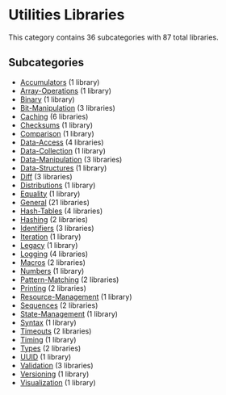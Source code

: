 # Utilities Libraries

This category contains 36 subcategories with 87 total libraries.

## Subcategories

- [Accumulators](Accumulators.md) (1 library)
- [Array-Operations](Array-Operations.md) (1 library)
- [Binary](Binary.md) (1 library)
- [Bit-Manipulation](Bit-Manipulation.md) (3 libraries)
- [Caching](Caching.md) (6 libraries)
- [Checksums](Checksums.md) (1 library)
- [Comparison](Comparison.md) (1 library)
- [Data-Access](Data-Access.md) (4 libraries)
- [Data-Collection](Data-Collection.md) (1 library)
- [Data-Manipulation](Data-Manipulation.md) (3 libraries)
- [Data-Structures](Data-Structures.md) (1 library)
- [Diff](Diff.md) (3 libraries)
- [Distributions](Distributions.md) (1 library)
- [Equality](Equality.md) (1 library)
- [General](General.md) (21 libraries)
- [Hash-Tables](Hash-Tables.md) (4 libraries)
- [Hashing](Hashing.md) (2 libraries)
- [Identifiers](Identifiers.md) (3 libraries)
- [Iteration](Iteration.md) (1 library)
- [Legacy](Legacy.md) (1 library)
- [Logging](Logging.md) (4 libraries)
- [Macros](Macros.md) (2 libraries)
- [Numbers](Numbers.md) (1 library)
- [Pattern-Matching](Pattern-Matching.md) (2 libraries)
- [Printing](Printing.md) (2 libraries)
- [Resource-Management](Resource-Management.md) (1 library)
- [Sequences](Sequences.md) (2 libraries)
- [State-Management](State-Management.md) (1 library)
- [Syntax](Syntax.md) (1 library)
- [Timeouts](Timeouts.md) (2 libraries)
- [Timing](Timing.md) (1 library)
- [Types](Types.md) (2 libraries)
- [UUID](UUID.md) (1 library)
- [Validation](Validation.md) (3 libraries)
- [Versioning](Versioning.md) (1 library)
- [Visualization](Visualization.md) (1 library)
